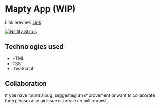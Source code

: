 # Mapty App (WIP)

Link preview: [Link](https://mapty.darshanvaishya.xyz/)

[![Netlify Status](https://api.netlify.com/api/v1/badges/e44f8729-e46d-48cf-9e86-02fd6e77e439/deploy-status)](https://app.netlify.com/sites/heuristic-aryabhata-5c34b0/deploys)

## Technologies used

- HTML
- CSS
- JavaScript

## Collaboration

If you have found a bug, suggesting an improvement or want to collaborate then please raise an issue or create an pull request.
